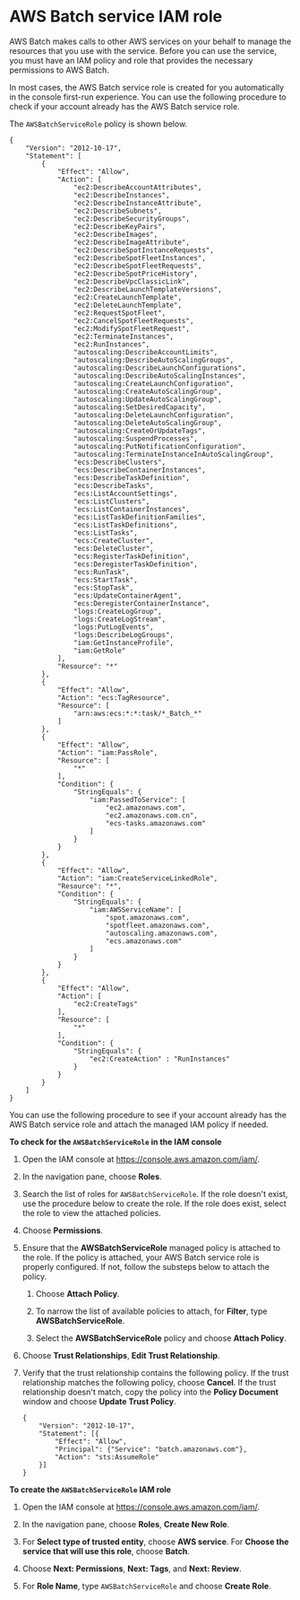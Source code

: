 # AWS Batch service IAM role<a name="service_IAM_role"></a>

AWS Batch makes calls to other AWS services on your behalf to manage the resources that you use with the service\. Before you can use the service, you must have an IAM policy and role that provides the necessary permissions to AWS Batch\.

In most cases, the AWS Batch service role is created for you automatically in the console first\-run experience\. You can use the following procedure to check if your account already has the AWS Batch service role\.

The `AWSBatchServiceRole` policy is shown below\.

```
{
    "Version": "2012-10-17",
    "Statement": [
        {
            "Effect": "Allow",
            "Action": [
                "ec2:DescribeAccountAttributes",
                "ec2:DescribeInstances",
                "ec2:DescribeInstanceAttribute",
                "ec2:DescribeSubnets",
                "ec2:DescribeSecurityGroups",
                "ec2:DescribeKeyPairs",
                "ec2:DescribeImages",
                "ec2:DescribeImageAttribute",
                "ec2:DescribeSpotInstanceRequests",
                "ec2:DescribeSpotFleetInstances",
                "ec2:DescribeSpotFleetRequests",
                "ec2:DescribeSpotPriceHistory",
                "ec2:DescribeVpcClassicLink",
                "ec2:DescribeLaunchTemplateVersions",
                "ec2:CreateLaunchTemplate",
                "ec2:DeleteLaunchTemplate",
                "ec2:RequestSpotFleet",
                "ec2:CancelSpotFleetRequests",
                "ec2:ModifySpotFleetRequest",
                "ec2:TerminateInstances",
                "ec2:RunInstances",
                "autoscaling:DescribeAccountLimits",
                "autoscaling:DescribeAutoScalingGroups",
                "autoscaling:DescribeLaunchConfigurations",
                "autoscaling:DescribeAutoScalingInstances",
                "autoscaling:CreateLaunchConfiguration",
                "autoscaling:CreateAutoScalingGroup",
                "autoscaling:UpdateAutoScalingGroup",
                "autoscaling:SetDesiredCapacity",
                "autoscaling:DeleteLaunchConfiguration",
                "autoscaling:DeleteAutoScalingGroup",
                "autoscaling:CreateOrUpdateTags",
                "autoscaling:SuspendProcesses",
                "autoscaling:PutNotificationConfiguration",
                "autoscaling:TerminateInstanceInAutoScalingGroup",
                "ecs:DescribeClusters",
                "ecs:DescribeContainerInstances",
                "ecs:DescribeTaskDefinition",
                "ecs:DescribeTasks",
                "ecs:ListAccountSettings",
                "ecs:ListClusters",
                "ecs:ListContainerInstances",
                "ecs:ListTaskDefinitionFamilies",
                "ecs:ListTaskDefinitions",
                "ecs:ListTasks",
                "ecs:CreateCluster",
                "ecs:DeleteCluster",
                "ecs:RegisterTaskDefinition",
                "ecs:DeregisterTaskDefinition",
                "ecs:RunTask",
                "ecs:StartTask",
                "ecs:StopTask",
                "ecs:UpdateContainerAgent",
                "ecs:DeregisterContainerInstance",
                "logs:CreateLogGroup",
                "logs:CreateLogStream",
                "logs:PutLogEvents",
                "logs:DescribeLogGroups",
                "iam:GetInstanceProfile",
                "iam:GetRole"
            ],
            "Resource": "*"
        },
        {
            "Effect": "Allow",
            "Action": "ecs:TagResource",
            "Resource": [
                "arn:aws:ecs:*:*:task/*_Batch_*"
            ]
        },
        {
            "Effect": "Allow",
            "Action": "iam:PassRole",
            "Resource": [
                "*"
            ],
            "Condition": {
                "StringEquals": {
                    "iam:PassedToService": [
                        "ec2.amazonaws.com",
                        "ec2.amazonaws.com.cn",
                        "ecs-tasks.amazonaws.com"
                    ]
                }
            }
        },
        {
            "Effect": "Allow",
            "Action": "iam:CreateServiceLinkedRole",
            "Resource": "*",
            "Condition": {
                "StringEquals": {
                    "iam:AWSServiceName": [
                        "spot.amazonaws.com",
                        "spotfleet.amazonaws.com",
                        "autoscaling.amazonaws.com",
                        "ecs.amazonaws.com"
                    ]
                }
            }
        },
        {
            "Effect": "Allow",
            "Action": [
                "ec2:CreateTags"
            ],
            "Resource": [
                "*"
            ],
            "Condition": {
                "StringEquals": {
                    "ec2:CreateAction" : "RunInstances"
                }
            }
        }
    ]
}
```

You can use the following procedure to see if your account already has the AWS Batch service role and attach the managed IAM policy if needed\.<a name="procedure_check_service_role"></a>

**To check for the `AWSBatchServiceRole` in the IAM console**

1. Open the IAM console at [https://console\.aws\.amazon\.com/iam/](https://console.aws.amazon.com/iam/)\.

1. In the navigation pane, choose **Roles**\. 

1. Search the list of roles for `AWSBatchServiceRole`\. If the role doesn't exist, use the procedure below to create the role\. If the role does exist, select the role to view the attached policies\.

1. Choose **Permissions**\.

1. Ensure that the **AWSBatchServiceRole** managed policy is attached to the role\. If the policy is attached, your AWS Batch service role is properly configured\. If not, follow the substeps below to attach the policy\.

   1. Choose **Attach Policy**\.

   1. To narrow the list of available policies to attach, for **Filter**, type **AWSBatchServiceRole**\.

   1. Select the **AWSBatchServiceRole** policy and choose **Attach Policy**\.

1. Choose **Trust Relationships**, **Edit Trust Relationship**\.

1. Verify that the trust relationship contains the following policy\. If the trust relationship matches the following policy, choose **Cancel**\. If the trust relationship doesn't match, copy the policy into the **Policy Document** window and choose **Update Trust Policy**\.

   ```
   {
       "Version": "2012-10-17",
       "Statement": [{
           "Effect": "Allow",
           "Principal": {"Service": "batch.amazonaws.com"},
           "Action": "sts:AssumeRole"
       }]
   }
   ```

**To create the `AWSBatchServiceRole` IAM role**

1. Open the IAM console at [https://console\.aws\.amazon\.com/iam/](https://console.aws.amazon.com/iam/)\.

1. In the navigation pane, choose **Roles**, **Create New Role**\. 

1. For **Select type of trusted entity**, choose **AWS service**\. For **Choose the service that will use this role**, choose **Batch**\.

1. Choose **Next: Permissions**, **Next: Tags**, and **Next: Review**\.

1. For **Role Name**, type `AWSBatchServiceRole` and choose **Create Role**\. 